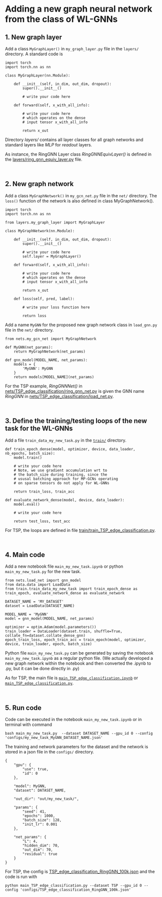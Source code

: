 # Adding a new graph neural network from the class of WL-GNNs


## 1. New graph layer

Add a class `MyGraphLayer()` in `my_graph_layer.py` file in the `layers/` directory. A standard code is
```
import torch
import torch.nn as nn

class MyGraphLayer(nn.Module):
    
    def __init__(self, in_dim, out_dim, dropout):
        super().__init__()

        # write your code here
        
    def forward(self, x_with_all_info):
        
        # write your code here
        # which operates on the dense
        # input tensor x_with_all_info

        return x_out
```  
Directory *layers/* contains all layer classes for all graph networks and standard layers like *MLP* for *readout* layers.

As instance, the RingGNN Layer class *RingGNNEquivLayer()* is defined in the [layers/ring_gnn_equiv_layer.py](../layers/ring_gnn_equiv_layer.py) file.




<br>

## 2. New graph network

Add a class `MyGraphNetwork()` in `my_gcn_net.py` file in the `net/` directory. The `loss()` function of the network is also defined in class MyGraphNetwork().
```
import torch
import torch.nn as nn

from layers.my_graph_layer import MyGraphLayer

class MyGraphNetwork(nn.Module):
    
    def __init__(self, in_dim, out_dim, dropout):
        super().__init__()

        # write your code here
        self.layer = MyGraphLayer()
        
    def forward(self, x_with_all_info):
        
        # write your code here
        # which operates on the dense
        # input tensor x_with_all_info

        return x_out

    def loss(self, pred, label):

        # write your loss function here

        return loss
```  

Add a name `MyGNN` for the proposed new graph network class in `load_gnn.py` file in the `net/` directory. 
```
from nets.my_gcn_net import MyGraphNetwork

def MyGNN(net_params):
    return MyGraphNetwork(net_params)

def gnn_model(MODEL_NAME, net_params):
    models = {
        'MyGNN': MyGNN
    }
    return models[MODEL_NAME](net_params)
```


For the TSP example, *RingGNNNet()* in [nets/TSP_edge_classification/ring_gnn_net.py](../nets/TSP_edge_classification/ring_gnn_net.py) is given the GNN name *RingGNN* in [nets/TSP_edge_classification/load_net.py](../nets/TSP_edge_classification/load_net.py).







<br>

## 3. Define the training/testing loops of the new task for the WL-GNNs

Add a file `train_data_my_new_task.py` in the [`train/`](../train) directory. 
```
def train_epoch_dense(model, optimizer, device, data_loader, nb_epochs, batch_size):
    model.train()

    # write your code here
    # Note, we use gradient accumulation wrt to
    # the batch_size during training, since the
    # ususal batching approach for MP-GCNs operating 
    # on sparse tensors do not apply for WL-GNNs
    
    return train_loss, train_acc

def evaluate_network_dense(model, device, data_loader):
    model.eval()

    # write your code here
        
    return test_loss, test_acc
```

For TSP, the loops are defined in file [train/train_TSP_edge_classification.py](../train/train_TSP_edge_classification.py).



<br>

## 4. Main code

Add a new notebook file `main_my_new_task.ipynb` or python `main_my_new_task.py` for the new task. 
```
from nets.load_net import gnn_model 
from data.data import LoadData 
from train.train_data_my_new_task import train_epoch_dense as train_epoch, evaluate_network_dense as evaluate_network

DATASET_NAME = 'MY_DATASET'
dataset = LoadData(DATASET_NAME)

MODEL_NAME = 'MyGNN'
model = gnn_model(MODEL_NAME, net_params)

optimizer = optim.Adam(model.parameters())
train_loader = DataLoader(dataset.train, shuffle=True, collate_fn=dataset.collate_dense_gnn)
epoch_train_loss, epoch_train_acc = train_epoch(model, optimizer, device, train_loader, epoch, batch_size)   
```

Python file `main_my_new_task.py` can be generated by saving the notebook `main_my_new_task.ipynb` as a regular python file. (We actually  developed a new graph network within the notebook and then converted the .ipynb to .py, but it can be done directly in .py)


As for TSP, the main file is [`main_TSP_edge_classification.ipynb`](../main_TSP_edge_classification.ipynb) or [`main_TSP_edge_classification.py`](../main_TSP_edge_classification.py).





<br>

## 5. Run code

Code can be executed in the notebook `main_my_new_task.ipynb` or in terminal with command
```
bash main_my_new_task.py  --dataset DATASET_NAME --gpu_id 0 --config 'configs/my_new_task_MyGNN_DATASET_NAME.json' 
```

The training and network parameters for the dataset and the network is stored in a json file in the `configs/` directory.
```
{
    "gpu": {
        "use": true,
        "id": 0
    },
    
    "model": MyGNN,
    "dataset": DATASET_NAME,
    
    "out_dir": "out/my_new_task/",
    
    "params": {
        "seed": 41,
        "epochs": 1000,
        "batch_size": 128,
        "init_lr": 0.001
    },
    
    "net_params": {
        "L": 4,
        "hidden_dim": 70,
        "out_dim": 70,
        "residual": true
    }
}
```

For TSP, the config is [TSP_edge_classification_RingGNN_100k.json](../configs/TSP_edge_classification_RingGNN_100k.json) and the code is run with 
```
python main_TSP_edge_classification.py --dataset TSP --gpu_id 0 --config 'configs/TSP_edge_classification_RingGNN_100k.json'
```









<br><br><br>